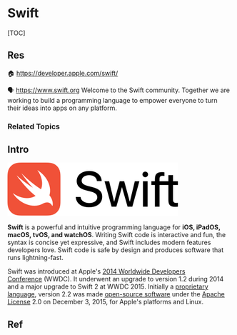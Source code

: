 # Swift

[TOC]



## Res
🏠 https://developer.apple.com/swift/

🗣 https://www.swift.org
Welcome to the Swift community. Together we are working to build a programming language to empower everyone to turn their ideas into apps on any platform.


### Related Topics



## Intro
![|200](../../../../../Assets/Pics/Pasted%20image%2020250916132101.png)


**Swift** is a powerful and intuitive programming language for **iOS, iPadOS, macOS, tvOS, and watchOS**. Writing Swift code is interactive and fun, the syntax is concise yet expressive, and Swift includes modern features developers love. Swift code is safe by design and produces software that runs lightning-fast.

Swift was introduced at Apple's [2014 Worldwide Developers Conference](https://en.wikipedia.org/wiki/Apple_Worldwide_Developers_Conference#2010s "Apple Worldwide Developers Conference") (WWDC). It underwent an upgrade to version 1.2 during 2014 and a major upgrade to Swift 2 at WWDC 2015. Initially a [proprietary language](https://en.wikipedia.org/wiki/Proprietary_programming_language "Proprietary programming language"), version 2.2 was made [open-source software](https://en.wikipedia.org/wiki/Open-source_software "Open-source software") under the [Apache License](https://en.wikipedia.org/wiki/Apache_License "Apache License") 2.0 on December 3, 2015, for Apple's platforms and Linux.



## Ref
[Swift(programming language) | Wikipedia]: https://en.wikipedia.org/wiki/Swift_(programming_language)


